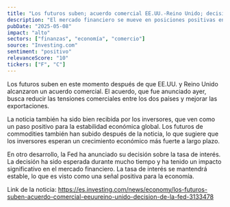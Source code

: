 ```yaml
---
title: "Los futuros suben; acuerdo comercial EE.UU.-Reino Unido; decisión de la Fed"
description: "El mercado financiero se mueve en posiciones positivas en respuesta a la noticia de un acuerdo comercial entre EE.UU. y Reino Unido, y la decisión de la Fed sobre la tasa de interés."
pubDate: "2025-05-08"
impact: "alto"
sectors: ["finanzas", "economía", "comercio"]
source: "Investing.com"
sentiment: "positivo"
relevanceScore: "10"
tickers: ["F", "C"]
---
```


Los futuros suben en este momento después de que EE.UU. y Reino Unido alcanzaron un acuerdo comercial. El acuerdo, que fue anunciado ayer, busca reducir las tensiones comerciales entre los dos países y mejorar las exportaciones.

La noticia también ha sido bien recibida por los inversores, que ven como un paso positivo para la estabilidad económica global. Los futuros de commodities también han subido después de la noticia, lo que sugiere que los inversores esperan un crecimiento económico más fuerte a largo plazo.

En otro desarrollo, la Fed ha anunciado su decisión sobre la tasa de interés. La decisión ha sido esperada durante mucho tiempo y ha tenido un impacto significativo en el mercado financiero. La tasa de interés se mantendrá estable, lo que es visto como una señal positiva para la economía.

Link de la noticia: https://es.investing.com/news/economy/los-futuros-suben-acuerdo-comercial-eeuureino-unido-decision-de-la-fed-3133478